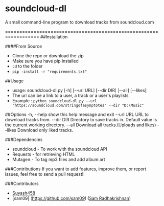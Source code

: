 # soundcloud-dl
A small command-line program to download tracks from soundcloud.com 

==================================================================
##Installation

####From Source
* Clone the repo or download the zip
* Make sure you have pip installed
* `cd` to the folder
* `pip -install -r "requirements.txt"`

##Usage
* usage: soundcloud-dl.py [-h] [--url URL] [--dir DIR] [--all] [--likes]
* The url can be a link to a user, a track or a user's playlists
* Example : `python soundcloud-dl.py --url "https://soundcloud.com/stringofasymptotes" --dir "D:\Music"`

##Options
     -h, --help  show this help message and exit
     --url URL   URL to download tracks from.
     --dir DIR   Directory to save tracks in. Default value is the current
                 working directory.
     --all       Download all tracks.(Uploads and likes)
     --likes     Download only liked tracks.
  
###Dependencies
* soundcloud - To work with the soundcloud API
* Requests - for retrieving HTML
* Mutagen - To tag mp3 files and add album art

###Contributions
If you want to add features, improve them, or report issues, feel free to send a pull request!!

###Contributors
- [Suyash458](https://github.com/Suyash458)
- [sam09] (https://github.com/sam09) ([Sam Radhakrishnan](https://twitter.com/sam_rk9))
